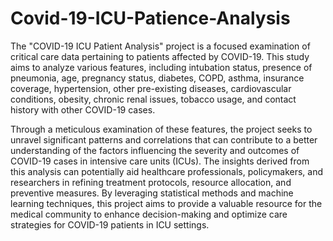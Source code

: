 # Covid-19-ICU-Patience-Analysis


The "COVID-19 ICU Patient Analysis" project is a focused examination of critical care data pertaining to patients affected by COVID-19. This study aims to analyze various features, including intubation status, presence of pneumonia, age, pregnancy status, diabetes, COPD, asthma, insurance coverage, hypertension, other pre-existing diseases, cardiovascular conditions, obesity, chronic renal issues, tobacco usage, and contact history with other COVID-19 cases.

Through a meticulous examination of these features, the project seeks to unravel significant patterns and correlations that can contribute to a better understanding of the factors influencing the severity and outcomes of COVID-19 cases in intensive care units (ICUs). The insights derived from this analysis can potentially aid healthcare professionals, policymakers, and researchers in refining treatment protocols, resource allocation, and preventive measures. By leveraging statistical methods and machine learning techniques, this project aims to provide a valuable resource for the medical community to enhance decision-making and optimize care strategies for COVID-19 patients in ICU settings.
